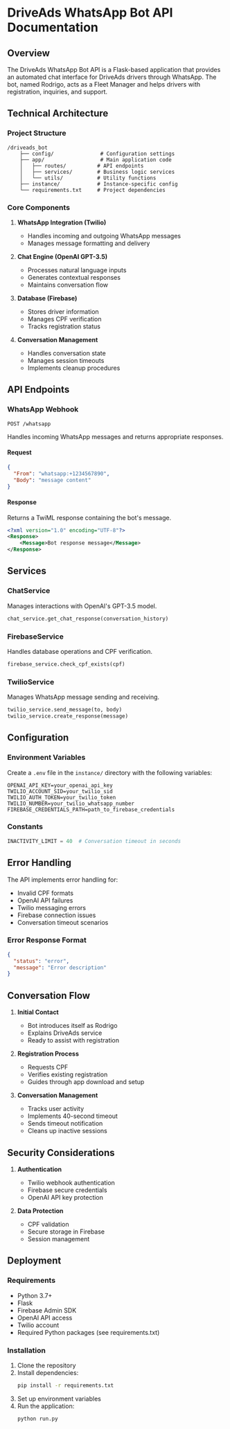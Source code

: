 # DriveAds WhatsApp Bot API Documentation

## Overview

The DriveAds WhatsApp Bot API is a Flask-based application that provides an automated chat interface for DriveAds drivers through WhatsApp. The bot, named Rodrigo, acts as a Fleet Manager and helps drivers with registration, inquiries, and support.

## Technical Architecture

### Project Structure
```
/driveads_bot
    ├── config/               # Configuration settings
    ├── app/                  # Main application code
    │   ├── routes/          # API endpoints
    │   ├── services/        # Business logic services
    │   └── utils/           # Utility functions
    ├── instance/            # Instance-specific config
    └── requirements.txt     # Project dependencies
```

### Core Components

1. **WhatsApp Integration (Twilio)**
   - Handles incoming and outgoing WhatsApp messages
   - Manages message formatting and delivery

2. **Chat Engine (OpenAI GPT-3.5)**
   - Processes natural language inputs
   - Generates contextual responses
   - Maintains conversation flow

3. **Database (Firebase)**
   - Stores driver information
   - Manages CPF verification
   - Tracks registration status

4. **Conversation Management**
   - Handles conversation state
   - Manages session timeouts
   - Implements cleanup procedures

## API Endpoints

### WhatsApp Webhook
```
POST /whatsapp
```

Handles incoming WhatsApp messages and returns appropriate responses.

#### Request

```json
{
  "From": "whatsapp:+1234567890",
  "Body": "message content"
}
```

#### Response

Returns a TwiML response containing the bot's message.

```xml
<?xml version="1.0" encoding="UTF-8"?>
<Response>
    <Message>Bot response message</Message>
</Response>
```

## Services

### ChatService

Manages interactions with OpenAI's GPT-3.5 model.

```python
chat_service.get_chat_response(conversation_history)
```

### FirebaseService

Handles database operations and CPF verification.

```python
firebase_service.check_cpf_exists(cpf)
```

### TwilioService

Manages WhatsApp message sending and receiving.

```python
twilio_service.send_message(to, body)
twilio_service.create_response(message)
```

## Configuration

### Environment Variables

Create a `.env` file in the `instance/` directory with the following variables:

```env
OPENAI_API_KEY=your_openai_api_key
TWILIO_ACCOUNT_SID=your_twilio_sid
TWILIO_AUTH_TOKEN=your_twilio_token
TWILIO_NUMBER=your_twilio_whatsapp_number
FIREBASE_CREDENTIALS_PATH=path_to_firebase_credentials
```

### Constants

```python
INACTIVITY_LIMIT = 40  # Conversation timeout in seconds
```

## Error Handling

The API implements error handling for:
- Invalid CPF formats
- OpenAI API failures
- Twilio messaging errors
- Firebase connection issues
- Conversation timeout scenarios

### Error Response Format

```json
{
  "status": "error",
  "message": "Error description"
}
```

## Conversation Flow

1. **Initial Contact**
   - Bot introduces itself as Rodrigo
   - Explains DriveAds service
   - Ready to assist with registration

2. **Registration Process**
   - Requests CPF
   - Verifies existing registration
   - Guides through app download and setup

3. **Conversation Management**
   - Tracks user activity
   - Implements 40-second timeout
   - Sends timeout notification
   - Cleans up inactive sessions

## Security Considerations

1. **Authentication**
   - Twilio webhook authentication
   - Firebase secure credentials
   - OpenAI API key protection

2. **Data Protection**
   - CPF validation
   - Secure storage in Firebase
   - Session management

## Deployment

### Requirements

- Python 3.7+
- Flask
- Firebase Admin SDK
- OpenAI API access
- Twilio account
- Required Python packages (see requirements.txt)

### Installation

1. Clone the repository
2. Install dependencies:
   ```bash
   pip install -r requirements.txt
   ```
3. Set up environment variables
4. Run the application:
   ```bash
   python run.py
   ```
   
